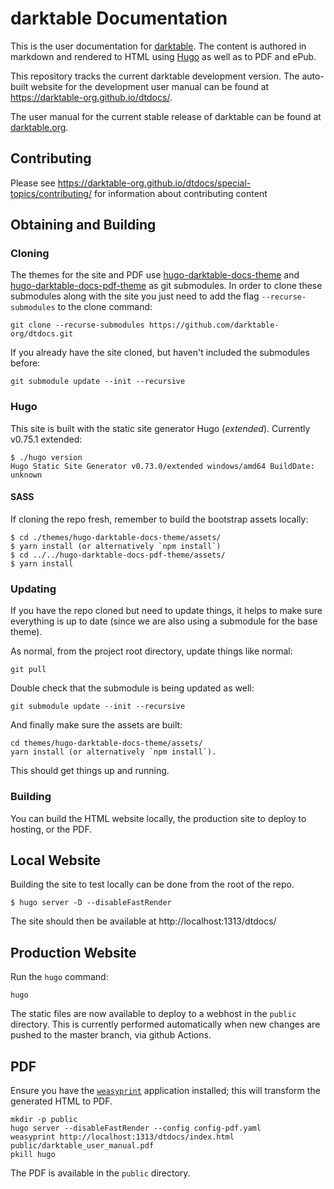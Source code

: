 # darktable Documentation

This is the user documentation for [darktable](https://darktable.org). The content is authored in markdown and rendered to HTML using [Hugo](https://gohugo.io) as well as to PDF and ePub.

This repository tracks the current darktable development version. The auto-built website for the development user manual can be found at https://darktable-org.github.io/dtdocs/.

The user manual for the current stable release of darktable can be found at [darktable.org](https://darktable.org/usermanual/en).

## Contributing

Please see https://darktable-org.github.io/dtdocs/special-topics/contributing/ for information about contributing content

## Obtaining and Building

### Cloning

The themes for the site and PDF use [hugo-darktable-docs-theme](https://github.com/pixlsus/hugo-darktable-docs-theme.git) and [hugo-darktable-docs-pdf-theme](https://github.com/pixlsus/hugo-darktable-docs-pdf-theme.git) as git submodules.
In order to clone these submodules along with the site you just need to add the flag `--recurse-submodules` to the clone command:

    git clone --recurse-submodules https://github.com/darktable-org/dtdocs.git

If you already have the site cloned, but haven't included the submodules before:

    git submodule update --init --recursive


### Hugo

This site is built with the static site generator Hugo (*extended*).
Currently v0.75.1 extended:
```
$ ./hugo version
Hugo Static Site Generator v0.73.0/extended windows/amd64 BuildDate: unknown
```

#### SASS

If cloning the repo fresh, remember to build the bootstrap assets locally:

```
$ cd ./themes/hugo-darktable-docs-theme/assets/
$ yarn install (or alternatively `npm install`)
$ cd ../../hugo-darktable-docs-pdf-theme/assets/
$ yarn install
```

### Updating

If you have the repo cloned but need to update things, it helps to make sure everything is up to date (since we are also using a submodule for the base theme).

As normal, from the project root directory, update things like normal:
```
git pull
```

Double check that the submodule is being updated as well:
```
git submodule update --init --recursive
```

And finally make sure the assets are built:
```
cd themes/hugo-darktable-docs-theme/assets/
yarn install (or alternatively `npm install`).
```
This should get things up and running.


### Building

You can build the HTML website locally, the production site to deploy to hosting, or the PDF.

## Local Website

Building the site to test locally can be done from the root of the repo.

```
$ hugo server -D --disableFastRender
```

The site should then be available at http://localhost:1313/dtdocs/

## Production Website

Run the `hugo` command:

```
hugo
```

The static files are now available to deploy to a webhost in the `public` directory. This is currently performed automatically when new changes are pushed to the master branch, via github Actions.

## PDF

Ensure you have the [`weasyprint`](https://weasyprint.org) application installed; this will transform the generated HTML to PDF.

```
mkdir -p public
hugo server --disableFastRender --config config-pdf.yaml
weasyprint http://localhost:1313/dtdocs/index.html public/darktable_user_manual.pdf
pkill hugo
```

The PDF is available in the `public` directory.
